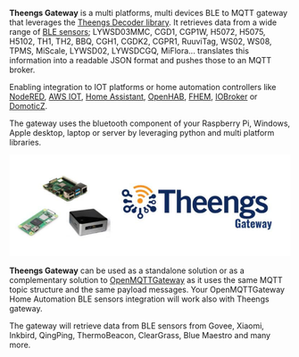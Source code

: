**Theengs Gateway** is a multi platforms, multi devices BLE to MQTT gateway that leverages the [Theengs Decoder library](https://github.com/theengs/decoder).
It retrieves data from a wide range of [BLE sensors](prerequisites/devices); LYWSD03MMC, CGD1, CGP1W, H5072, H5075, H5102, TH1, TH2, BBQ, CGH1, CGDK2, CGPR1, RuuviTag, WS02, WS08, TPMS, MiScale, LYWSD02, LYWSDCGQ, MiFlora... translates this information into a readable JSON format and pushes those to an MQTT broker.

Enabling integration to IOT platforms or home automation controllers like [NodeRED](https://nodered.org/), [AWS IOT](https://aws.amazon.com/iot/), [Home Assistant](https://www.home-assistant.io/), [OpenHAB](https://www.openhab.org/), [FHEM](https://fhem.de/), [IOBroker](https://www.iobroker.net/) or [DomoticZ](https://domoticz.com/).

The gateway uses the bluetooth component of your Raspberry Pi, Windows, Apple desktop, laptop or server by leveraging python and multi platform libraries.

![Gateway](https://github.com/theengs/home/raw/development/docs/img/Theengs-gateway-raspberry-pi.jpg)

**Theengs Gateway** can be used as a standalone solution or as a complementary solution to [OpenMQTTGateway](https://docs.openmqttgateway.com/) as it uses the same MQTT topic structure and the same payload messages. Your OpenMQTTGateway Home Automation BLE sensors integration will work also with Theengs gateway.

The gateway will retrieve data from BLE sensors from Govee, Xiaomi, Inkbird, QingPing, ThermoBeacon, ClearGrass, Blue Maestro and many more.